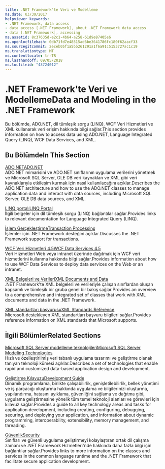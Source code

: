 ```yaml
---
title: .NET Framework'te Veri ve Modelleme
ms.date: 03/30/2017
helpviewer_keywords:
- .NET Framework, data access
- data access [.NET Framework], about .NET Framework data access
- data [.NET Framework], accessing
ms.assetid: 8c37635d-e2c1-4b64-a258-61d9e87405e6
ms.openlocfilehash: 0db71fd7e48515ad6be3641786fc180f62aacf33
ms.sourcegitcommit: 2eceb05f1a5bb261291a1f6a91c5153727ac1c19
ms.translationtype: MT
ms.contentlocale: tr-TR
ms.lasthandoff: 09/05/2018
ms.locfileid: "43724012"
---
```

# <a name="data-and-modeling-in-the-net-framework"></a><span data-ttu-id="8ec4f-102">.NET Framework'te Veri ve Modelleme</span><span class="sxs-lookup"><span data-stu-id="8ec4f-102">Data and Modeling in the .NET Framework</span></span>
<span data-ttu-id="8ec4f-103">Bu bölümde, ADO.NET, dil tümleşik sorgu (LINQ), WCF Veri Hizmetleri ve XML kullanarak veri erişim hakkında bilgi sağlar.</span><span class="sxs-lookup"><span data-stu-id="8ec4f-103">This section provides information on how to access data using ADO.NET, Language Integrated Query (LINQ), WCF Data Services, and XML.</span></span>  
  
## <a name="in-this-section"></a><span data-ttu-id="8ec4f-104">Bu Bölümde</span><span class="sxs-lookup"><span data-stu-id="8ec4f-104">In This Section</span></span>  
 [<span data-ttu-id="8ec4f-105">ADO.NET</span><span class="sxs-lookup"><span data-stu-id="8ec4f-105">ADO.NET</span></span>](../../../docs/framework/data/adonet/index.md)  
 <span data-ttu-id="8ec4f-106">ADO.NET mimarisini ve ADO.NET sınıflarının uygulama verilerini yönetmek ve Microsoft SQL Server, OLE DB veri kaynakları ve XML gibi veri kaynaklarıyla etkileşim kurmak için nasıl kullanılacağını açıklar.</span><span class="sxs-lookup"><span data-stu-id="8ec4f-106">Describes the ADO.NET architecture and how to use the ADO.NET classes to manage application data and interact with data sources, including Microsoft SQL Server, OLE DB data sources, and XML.</span></span>  
  
 [<span data-ttu-id="8ec4f-107">LINQ portalı</span><span class="sxs-lookup"><span data-stu-id="8ec4f-107">LINQ Portal</span></span>](https://msdn.microsoft.com/library/6eb15c76-4ee6-4146-981e-b3429a945e6f)  
 <span data-ttu-id="8ec4f-108">İlgili belgeler için dil tümleşik sorgu (LINQ) bağlantılar sağlar.</span><span class="sxs-lookup"><span data-stu-id="8ec4f-108">Provides links to relevant documentation for Language Integrated Query (LINQ).</span></span>  
  
 [<span data-ttu-id="8ec4f-109">İşlem Gerçekleştirme</span><span class="sxs-lookup"><span data-stu-id="8ec4f-109">Transaction Processing</span></span>](../../../docs/framework/data/transactions/index.md)  
 <span data-ttu-id="8ec4f-110">İşlemler için .NET Framework desteğini açıklar.</span><span class="sxs-lookup"><span data-stu-id="8ec4f-110">Discusses the .NET Framework support for transactions.</span></span>  
  
 [<span data-ttu-id="8ec4f-111">WCF Veri Hizmetleri 4.5</span><span class="sxs-lookup"><span data-stu-id="8ec4f-111">WCF Data Services 4.5</span></span>](../../../docs/framework/data/wcf/index.md)  
 <span data-ttu-id="8ec4f-112">Veri Hizmetleri Web veya intranet üzerinde dağıtmak için WCF veri hizmetlerini kullanma hakkında bilgi sağlar.</span><span class="sxs-lookup"><span data-stu-id="8ec4f-112">Provides information about how to use WCF Data Services to deploy data services on the Web or an intranet.</span></span>  
  
 [<span data-ttu-id="8ec4f-113">XML Belgeleri ve Verileri</span><span class="sxs-lookup"><span data-stu-id="8ec4f-113">XML Documents and Data</span></span>](../../../docs/standard/data/xml/index.md)  
 <span data-ttu-id="8ec4f-114">.NET Framework'te XML belgeleri ve verileriyle çalışan sınıflardan oluşan kapsamlı ve tümleşik bir gruba genel bir bakış sağlar.</span><span class="sxs-lookup"><span data-stu-id="8ec4f-114">Provides an overview to a comprehensive and integrated set of classes that work with XML documents and data in the .NET Framework.</span></span>  
  
 [<span data-ttu-id="8ec4f-115">XML standartları başvurusu</span><span class="sxs-lookup"><span data-stu-id="8ec4f-115">XML Standards Reference</span></span>](https://msdn.microsoft.com/library/79c78508-c9d0-423a-a00f-672e855de401)  
 <span data-ttu-id="8ec4f-116">Microsoft destekleyen XML standartları başvuru bilgileri sağlar.</span><span class="sxs-lookup"><span data-stu-id="8ec4f-116">Provides reference information on XML standards that Microsoft supports.</span></span>  
  
## <a name="related-sections"></a><span data-ttu-id="8ec4f-117">İlgili Bölümler</span><span class="sxs-lookup"><span data-stu-id="8ec4f-117">Related Sections</span></span>  
 [<span data-ttu-id="8ec4f-118">Microsoft SQL Server modelleme teknolojileri</span><span class="sxs-lookup"><span data-stu-id="8ec4f-118">Microsoft SQL Server Modeling Technologies</span></span>](https://go.microsoft.com/fwlink/?LinkId=193039)  
 <span data-ttu-id="8ec4f-119">Hızlı ve özelleştirilmiş veri tabanlı uygulama tasarımı ve geliştirme olanak tanıyan teknoloji kümesi açıklar.</span><span class="sxs-lookup"><span data-stu-id="8ec4f-119">Describes a set of technologies that enable rapid and customized data-based application design and development.</span></span>  
  
 [<span data-ttu-id="8ec4f-120">Geliştirme Kılavuzu</span><span class="sxs-lookup"><span data-stu-id="8ec4f-120">Development Guide</span></span>](../../../docs/framework/development-guide.md)  
 <span data-ttu-id="8ec4f-121">Dinamik programlama, birlikte çalışabilirlik, genişletilebilirlik, bellek yönetimi ve iş parçacığı oluşturma hakkında uygulama ve bilgilerinizi oluşturma, yapılandırma, hatasını ayıklama, güvenliğini sağlama ve dağıtma gibi, uygulama geliştirmesine yönelik tüm temel teknoloji alanları ve görevleri için kılavuz sağlar.</span><span class="sxs-lookup"><span data-stu-id="8ec4f-121">Provides a guide to all key technology areas and tasks for application development, including creating, configuring, debugging, securing, and deploying your application, and information about dynamic programming, interoperability, extensibility, memory management, and threading.</span></span>  
  
 [<span data-ttu-id="8ec4f-122">Güvenlik</span><span class="sxs-lookup"><span data-stu-id="8ec4f-122">Security</span></span>](../../../docs/standard/security/index.md)  
 <span data-ttu-id="8ec4f-123">Sınıfları ve güvenli uygulama geliştirmeyi kolaylaştıran ortak dil çalışma zamanı ve .NET Framework Hizmetleri'nde hakkında daha fazla bilgi için bağlantılar sağlar.</span><span class="sxs-lookup"><span data-stu-id="8ec4f-123">Provides links to more information on the classes and services in the common language runtime and the .NET Framework that facilitate secure application development.</span></span>
